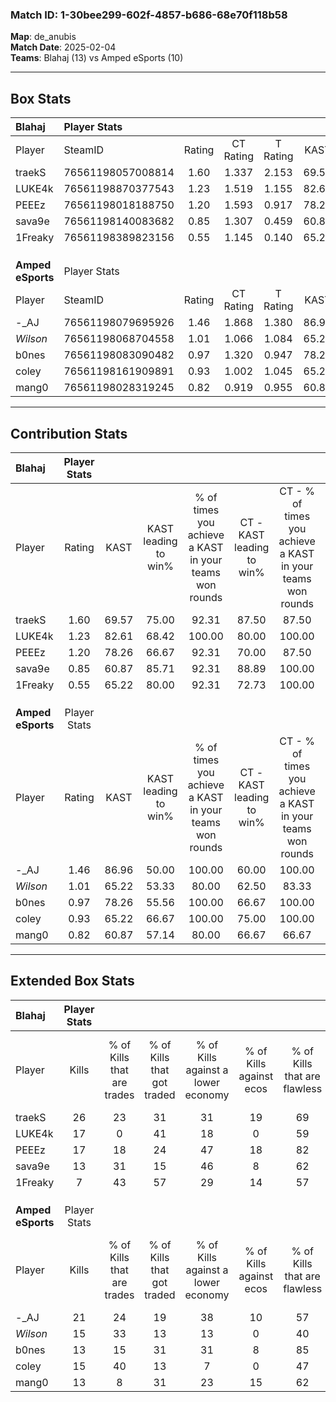 ### Match ID: 1-30bee299-602f-4857-b686-68e70f118b58  
**Map**: de_anubis  
**Match Date**: 2025-02-04  
**Teams**: Blahaj (13) vs Amped eSports (10)  

---  

## Box Stats  

| **Blahaj**        | Player Stats      |        |           |          |       |       |       |         |        |      |     |
| :- | :- | :-: | :-: | :-: | :-: | :-: | :-: | :-: | :-: | :-: | :-: |
| Player            | SteamID           | Rating | CT Rating | T Rating | KAST  |  ADR  | Kills | Assists | Deaths | K/D  | HS% |
| traekS            | 76561198057008814 |  1.60  |   1.337   |  2.153   | 69.57 | 120.1 |  26   |    5    |   15   | 1.73 | 42  |
| LUKE4k            | 76561198870377543 |  1.23  |   1.519   |  1.155   | 82.61 | 87.0  |  17   |    4    |   16   | 1.06 | 47  |
| PEEEz             | 76561198018188750 |  1.20  |   1.593   |  0.917   | 78.26 | 81.7  |  17   |    8    |   16   | 1.06 | 52  |
| sava9e            | 76561198140083682 |  0.85  |   1.307   |  0.459   | 60.87 | 49.2  |  13   |    1    |   13   | 1.00 | 30  |
| 1Freaky           | 76561198389823156 |  0.55  |   1.145   |  0.140   | 65.22 | 42.8  |   7   |    6    |   18   | 0.39 | 14  |
|                   |                   |        |           |          |       |       |       |         |        |      |     |
|                   |                   |        |           |          |       |       |       |         |        |      |     |
|                   |                   |        |           |          |       |       |       |         |        |      |     |
| **Amped eSports** | Player Stats      |        |           |          |       |       |       |         |        |      |     |
| Player            | SteamID           | Rating | CT Rating | T Rating | KAST  |  ADR  | Kills | Assists | Deaths | K/D  | HS% |
| -_AJ              | 76561198079695926 |  1.46  |   1.868   |  1.380   | 86.96 | 93.6  |  21   |    6    |   15   | 1.40 | 52  |
| _Wilson_          | 76561198068704558 |  1.01  |   1.066   |  1.084   | 65.22 | 73.4  |  15   |    4    |   15   | 1.00 | 66  |
| b0nes             | 76561198083090482 |  0.97  |   1.320   |  0.947   | 78.26 | 67.8  |  13   |    6    |   17   | 0.76 | 23  |
| coley             | 76561198161909891 |  0.93  |   1.002   |  1.045   | 65.22 | 66.0  |  15   |    3    |   17   | 0.88 | 33  |
| mang0             | 76561198028319245 |  0.82  |   0.919   |  0.955   | 60.87 | 65.2  |  13   |    3    |   17   | 0.76 | 61  |
---  

## Contribution Stats  

| **Blahaj**        | Player Stats |       |                      |                                                        |                           |                                                             |                          |                                                            |
| :- | :-: | :-: | :-: | :-: | :-: | :-: | :-: | :-: |
| Player            |    Rating    | KAST  | KAST leading to win% | % of times you achieve a KAST in your teams won rounds | CT - KAST leading to win% | CT - % of times you achieve a KAST in your teams won rounds | T - KAST leading to win% | T - % of times you achieve a KAST in your teams won rounds |
| traekS            |     1.60     | 69.57 |        75.00         |                         92.31                          |           87.50           |                            87.50                            |          62.50           |                           100.00                           |
| LUKE4k            |     1.23     | 82.61 |        68.42         |                         100.00                         |           80.00           |                           100.00                            |          55.56           |                           100.00                           |
| PEEEz             |     1.20     | 78.26 |        66.67         |                         92.31                          |           70.00           |                            87.50                            |          62.50           |                           100.00                           |
| sava9e            |     0.85     | 60.87 |        85.71         |                         92.31                          |           88.89           |                           100.00                            |          80.00           |                           80.00                            |
| 1Freaky           |     0.55     | 65.22 |        80.00         |                         92.31                          |           72.73           |                           100.00                            |          100.00          |                           80.00                            |
|                   |              |       |                      |                                                        |                           |                                                             |                          |                                                            |
|                   |              |       |                      |                                                        |                           |                                                             |                          |                                                            |
|                   |              |       |                      |                                                        |                           |                                                             |                          |                                                            |
| **Amped eSports** | Player Stats |       |                      |                                                        |                           |                                                             |                          |                                                            |
| Player            |    Rating    | KAST  | KAST leading to win% | % of times you achieve a KAST in your teams won rounds | CT - KAST leading to win% | CT - % of times you achieve a KAST in your teams won rounds | T - KAST leading to win% | T - % of times you achieve a KAST in your teams won rounds |
| -_AJ              |     1.46     | 86.96 |        50.00         |                         100.00                         |           60.00           |                           100.00                            |          40.00           |                           100.00                           |
| _Wilson_          |     1.01     | 65.22 |        53.33         |                         80.00                          |           62.50           |                            83.33                            |          42.86           |                           75.00                            |
| b0nes             |     0.97     | 78.26 |        55.56         |                         100.00                         |           66.67           |                           100.00                            |          44.44           |                           100.00                           |
| coley             |     0.93     | 65.22 |        66.67         |                         100.00                         |           75.00           |                           100.00                            |          57.14           |                           100.00                           |
| mang0             |     0.82     | 60.87 |        57.14         |                         80.00                          |           66.67           |                            66.67                            |          50.00           |                           100.00                           |
---  

## Extended Box Stats  

| **Blahaj**        | Player Stats |                            |                            |                                    |                         |                              |                                 |        |                             |                                     |                          |                               |                            |
| :- | :-: | :-: | :-: | :-: | :-: | :-: | :-: | :-: | :-: | :-: | :-: | :-: | :-: |
| Player            |    Kills     | % of Kills that are trades | % of Kills that got traded | % of Kills against a lower economy | % of Kills against ecos | % of Kills that are flawless | % of Kills that are close duels | Deaths | % of Deaths that get traded | % of Deaths against a lower economy | % of Deaths against ecos | % of Deaths that are flawless | % of Deaths that are close |
| traekS            |      26      |             23             |             31             |                 31                 |           19            |              69              |               15                |   15   |             13              |                 27                  |            7             |              40               |             20             |
| LUKE4k            |      17      |             0              |             41             |                 18                 |            0            |              59              |                0                |   16   |             31              |                 25                  |            0             |              44               |             0              |
| PEEEz             |      17      |             18             |             24             |                 47                 |           18            |              82              |                0                |   16   |             19              |                 13                  |            0             |              75               |             13             |
| sava9e            |      13      |             31             |             15             |                 46                 |            8            |              62              |                8                |   13   |             15              |                 15                  |            0             |              77               |             0              |
| 1Freaky           |      7       |             43             |             57             |                 29                 |           14            |              57              |                0                |   18   |             28              |                 22                  |            0             |              56               |             17             |
|                   |              |                            |                            |                                    |                         |                              |                                 |        |                             |                                     |                          |                               |                            |
|                   |              |                            |                            |                                    |                         |                              |                                 |        |                             |                                     |                          |                               |                            |
|                   |              |                            |                            |                                    |                         |                              |                                 |        |                             |                                     |                          |                               |                            |
| **Amped eSports** | Player Stats |                            |                            |                                    |                         |                              |                                 |        |                             |                                     |                          |                               |                            |
| Player            |    Kills     | % of Kills that are trades | % of Kills that got traded | % of Kills against a lower economy | % of Kills against ecos | % of Kills that are flawless | % of Kills that are close duels | Deaths | % of Deaths that get traded | % of Deaths against a lower economy | % of Deaths against ecos | % of Deaths that are flawless | % of Deaths that are close |
| -_AJ              |      21      |             24             |             19             |                 38                 |           10            |              57              |               10                |   15   |             40              |                 27                  |            7             |              87               |             0              |
| _Wilson_          |      15      |             33             |             13             |                 13                 |            0            |              40              |                7                |   15   |             20              |                 27                  |            7             |              47               |             7              |
| b0nes             |      13      |             15             |             31             |                 31                 |            8            |              85              |                0                |   17   |             35              |                 24                  |            6             |              65               |             12             |
| coley             |      15      |             40             |             13             |                 7                  |            0            |              47              |               20                |   17   |             24              |                 24                  |            0             |              47               |             6              |
| mang0             |      13      |             8              |             31             |                 23                 |           15            |              62              |               15                |   17   |             29              |                 24                  |            0             |              82               |             6              |
